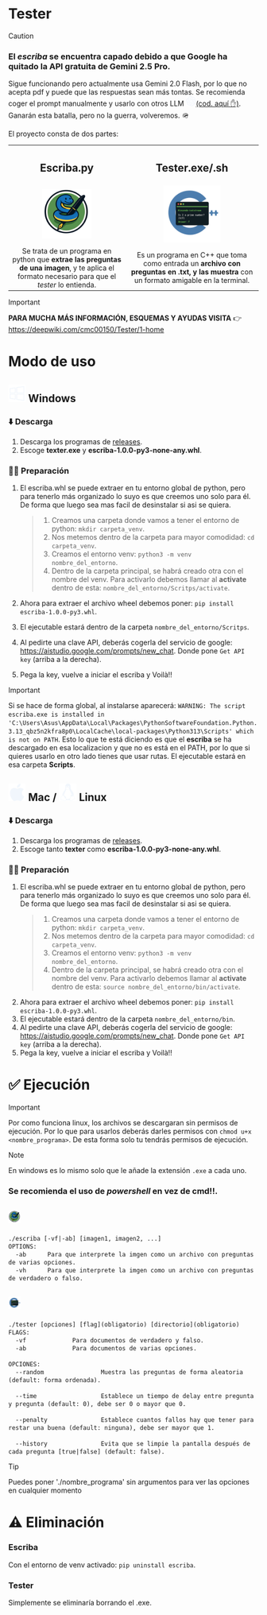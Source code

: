 # Tester
> [!caution]
> ### El _escriba_ se encuentra capado debido a que Google ha quitado la API gratuita de Gemini 2.5 Pro.
> Sigue funcionando pero actualmente usa Gemini 2.0 Flash, por lo que no acepta pdf y puede que las respuestas sean más tontas. Se recomienda coger el prompt manualmente y usarlo con otros LLM <img src="assets/iconos/openai.svg" width=20px >[(cod. aquí ✋)](https://github.com/cmc00150/Tester/blob/main/escriba/src/main.py). Ganarán esta batalla, pero no la guerra, volveremos. 🪖

El proyecto consta de dos partes:
<table align="center">
  <tr>
    <th><h2>Escriba.py</h2></th>
    <th><h2>Tester.exe/.sh</h2></th>
  </tr>
  <tr align="center">
    <td><img src="assets/logos/Escriba_logo.png" width="45%"></td>
    <td><img src="assets/logos/Tester_logo.png" width="45%"></td>
  </tr>
  <tr align="center">
    <td>Se trata de un programa en python que <strong>extrae las preguntas de una imagen</strong>, y te aplica el formato necesario para que el <em>tester</em> lo entienda.</td>
    <td>Es un programa en C++ que toma como entrada un <strong>archivo con preguntas en .txt, y las muestra</strong> con un formato amigable en la terminal.</td>
  </tr>
</table>

> [!important]
> **PARA MUCHA MÁS INFORMACIÓN, ESQUEMAS Y AYUDAS VISITA** 👉 https://deepwiki.com/cmc00150/Tester/1-home

# Modo de uso
<h2>
  <img src="assets/iconos/windows.svg" width=35px>
  Windows
</h2>

### ⬇️ Descarga
1. Descarga los programas de <a href="https://github.com/cmc00150/Tester/releases/tag/v1.0.0">releases</a>.
2. Escoge **texter.exe** y **escriba-1.0.0-py3-none-any.whl**.
### 🏋️‍♂️ Preparación
1. El escriba.whl se puede extraer en tu entorno global de python, pero para tenerlo más organizado lo suyo es que creemos uno solo para él. De forma que luego sea mas facil de desinstalar si asi se quiera.
   <p></p>
   
   > 1. Creamos una carpeta donde vamos a tener el entorno de python: `mkdir carpeta_venv`.
   > 2. Nos metemos dentro de la carpeta para mayor comodidad: `cd carpeta_venv`.
   > 3. Creamos el entorno venv: `python3 -m venv nombre_del_entorno`.
   > 4. Dentro de la carpeta principal, se habrá creado otra con el nombre del venv. Para activarlo debemos llamar al **activate** dentro de esta: `nombre_del_entorno/Scritps/activate`.
2. Ahora para extraer el archivo wheel debemos poner: `pip install escriba-1.0.0-py3.whl`.
3. El ejecutable estará dentro de la carpeta `nombre_del_entorno/Scritps`.
4. Al pedirte una clave API, deberás cogerla del servicio de google: https://aistudio.google.com/prompts/new_chat. Donde pone `Get API key` (arriba a la derecha).
5. Pega la key, vuelve a iniciar el escriba y Voilà!!

> [!IMPORTANT] 
> Si se hace de forma global, al instalarse aparecerá: `WARNING: The script escriba.exe is installed in 'C:\Users\Asus\AppData\Local\Packages\PythonSoftwareFoundation.Python.3.13_qbz5n2kfra8p0\LocalCache\local-packages\Python313\Scripts' which is not on PATH`. Esto lo que te está diciendo es que el **escriba** se ha descargado en esa localizacion y que no es está en el PATH, por lo que si quieres usarlo en otro lado tienes que usar rutas. El ejecutable estará en esa carpeta __Scripts__.

<h2>
  <img src="assets/iconos/apple.svg" width=35px>
  Mac / 
  <img src="assets/iconos/linux.svg" width=35px>
  Linux
</h2>

### ⬇️ Descarga
1. Descarga los programas de <a href="https://github.com/cmc00150/Tester/releases/tag/v1.0.0">releases</a>.
2. Escoge tanto **texter** como **escriba-1.0.0-py3-none-any.whl**.
### 🏋️‍♂️ Preparación
1. El escriba.whl se puede extraer en tu entorno global de python, pero para tenerlo más organizado lo suyo es que creemos uno solo para él. De forma que luego sea mas facil de desinstalar si asi se quiera.
   > 1. Creamos una carpeta donde vamos a tener el entorno de python: `mkdir carpeta_venv`.
   > 2. Nos metemos dentro de la carpeta para mayor comodidad: `cd carpeta_venv`.
   > 3. Creamos el entorno venv: `python3 -m venv nombre_del_entorno`.
   > 4. Dentro de la carpeta principal, se habrá creado otra con el nombre del venv. Para activarlo debemos llamar al **activate** dentro de esta: `source nombre_del_entorno/bin/activate`.
2. Ahora para extraer el archivo wheel debemos poner: `pip install escriba-1.0.0-py3.whl`.
3. El ejecutable estará dentro de la carpeta `nombre_del_entorno/bin`.
4. Al pedirte una clave API, deberás cogerla del servicio de google: https://aistudio.google.com/prompts/new_chat. Donde pone `Get API key` (arriba a la derecha).
5. Pega la key, vuelve a iniciar el escriba y Voilà!!

# ✅ Ejecución
> [!IMPORTANT]
> Por como funciona linux, los archivos se descargaran sin permisos de ejecución. Por lo que para usarlos deberás darles permisos con `chmod u+x <nombre_programa>`. De esta forma solo tu tendrás permisos de ejecución.

> [!NOTE]
> En windows es lo mismo solo que le añade la extensión `.exe` a cada uno.
> ### Se recomienda el uso de _powershell_ en vez de cmd!!.
<h2><img src="assets/logos/Escriba_logo.png" width="5%"></h2>

```
./escriba [-vf|-ab] [imagen1, imagen2, ...]
OPTIONS:
  -ab      Para que interprete la imgen como un archivo con preguntas de varias opciones.
  -vh      Para que interprete la imgen como un archivo con preguntas de verdadero o falso.
```

<h2><img src="assets/logos/Tester_logo.png" width="5%"></h2>

```
./tester [opciones] [flag](obligatorio) [directorio](obligatorio)
FLAGS:
  -vf             Para documentos de verdadero y falso.
  -ab             Para documentos de varias opciones.

OPCIONES:
  --random                Muestra las preguntas de forma aleatoria (default: forma ordenada).

  --time                  Establece un tiempo de delay entre pregunta y pregunta (default: 0), debe ser 0 o mayor que 0.

  --penalty               Establece cuantos fallos hay que tener para restar una buena (default: ninguna), debe ser mayor que 1.

  --history               Evita que se limpie la pantalla después de cada pregunta [true|false] (default: false).
```

> [!TIP]
> Puedes poner './nombre_programa' sin argumentos para ver las opciones en cualquier momento

# ⚠️ Eliminación
### Escriba
Con el entorno de venv activado: `pip uninstall escriba`.
### Tester
Simplemente se eliminaría borrando el .exe.
